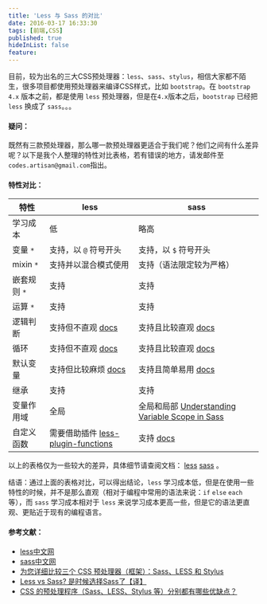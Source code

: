 ```yaml
---
title: 'Less 与 Sass 的对比'
date: 2016-03-17 16:33:30
tags: [前端,CSS]
published: true
hideInList: false
feature: 
---
```


目前，较为出名的三大CSS预处理器：`less`、`sass`、`stylus`，相信大家都不陌生，很多项目都使用预处理器来编译CSS样式，比如 `bootstrap`。在 `bootstrap` `4.x` 版本之前，都是使用 `less` 预处理器，但是在`4.x`版本之后，`bootstrap` 已经把 `less` 换成了 `sass`。。。

<!-- more -->

#### 疑问：
既然有三款预处理器，那么哪一款预处理器更适合于我们呢？他们之间有什么差异呢？以下是我个人整理的特性对比表格，若有错误的地方，请发邮件至`codes.artisan@gmail.com`指出。

#### 特性对比：

| 特性 | less | sass |
|------| ---- | ----- |
| 学习成本 | 低 | 略高 |
| 变量 `*` | 支持，以 `@` 符号开头 | 支持，以 `$` 符号开头 |
| mixin `*` | 支持并以混合模式使用 | 支持（语法限定较为严格） |
| 嵌套规则 `*` | 支持 | 支持 |
| 运算 `*` | 支持 | 支持 |
| 逻辑判断 | 支持但不直观 [docs](http://less.bootcss.com/features/#mixin-guards-feature-guard-comparison-operators) | 支持且比较直观 [docs](http://sass.bootcss.com/docs/sass-reference/#-if-) |
| 循环 | 支持但不直观 [docs](http://less.bootcss.com/features/#loops-feature) | 支持且比较直观 [docs](http://sass.bootcss.com/docs/sass-reference/#each-directive) |
| 默认变量 | 支持但比较麻烦 [docs](http://less.bootcss.com/features/#variables-feature-default-variables) | 支持且简单易用 [docs](http://sass-lang.com/documentation/file.SASS_REFERENCE.html) |
| 继承 | 支持 | 支持 |
| 变量作用域 | 全局 | 全局和局部 [Understanding Variable Scope in Sass](http://webdesign.tutsplus.com/articles/understanding-variable-scope-in-sass--cms-23498) |
| 自定义函数 | 需要借助插件 [less-plugin-functions](https://www.npmjs.com/package/less-plugin-functions) | 支持 [docs](http://sass-lang.com/documentation/Sass/Script/Functions.html#adding_custom_functions)

以上的表格仅为一些较大的差异，具体细节请查阅文档： [less](http://lesscss.org/) [sass](http://sass-lang.com/) 。

结语：通过上面的表格对比，可以得出结论，`less` 学习成本低，但是在使用一些特性的时候，并不是那么直观（相对于编程中常用的语法来说：`if` `else` `each` 等），而 `sass` 学习成本相对于 `less` 来说学习成本更高一些，但是它的语法更直观、更贴近于现有的编程语言。

#### 参考文献：
- [less中文网](http://www.lesscss.cn/)
- [sass中文网](http://www.sasschina.com/guide/)
- [为您详细比较三个 CSS 预处理器（框架）：Sass、LESS 和 Stylus](http://www.oschina.net/question/12_44255)
- [Less vs Sass? 是时候选择Sass了【译】](http://www.html-js.com/article/The-Gothic-Revival--Less-the-vs-Sass-Is-selected-when-the-Sass)
- [CSS 的预处理程序（Sass、LESS、Stylus 等）分别都有哪些优缺点？](https://www.zhihu.com/question/20300388)
